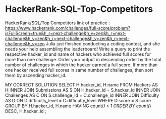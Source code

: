 # HackerRank-SQL-Top-Competitors
HackerRank/SQL/Top Competitors
link of practice : https://www.hackerrank.com/challenges/full-score/problem?isFullScreen=true&h_r=next-challenge&h_v=zen&h_r=next-challenge&h_v=zen&h_r=next-challenge&h_v=zen&h_r=next-challenge&h_v=zen
Julia just finished conducting a coding contest, and she needs your help assembling the leaderboard! Write a query to print the respective hacker_id and name of hackers who achieved full scores for more than one challenge. Order your output in descending order by the total number of challenges in which the hacker earned a full score. If more than one hacker received full scores in same number of challenges, then sort them by ascending hacker_id.

MY CORRECT SOLUTION
SELECT H.hacker_id, H.name
FROM Hackers AS H
INNER JOIN Submissions AS S
ON H.hacker_id = S.hacker_id
INNER JOIN Challenges AS C
ON S.challenge_id = C.challenge_id
INNER JOIN Difficulty AS D
ON D.difficulty_level = C.difficulty_level
WHERE D.score = S.score
GROUP BY H.hacker_id, H.name
HAVING count(*) > 1
ORDER BY count(*) DESC, H.hacker_id ;

